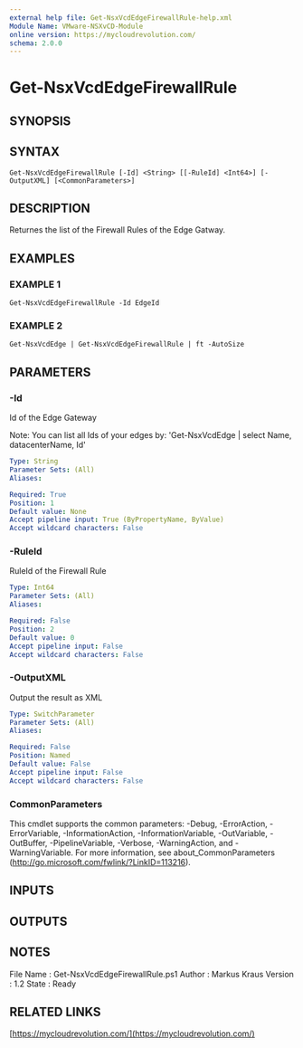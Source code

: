 ```yaml
---
external help file: Get-NsxVcdEdgeFirewallRule-help.xml
Module Name: VMware-NSXvCD-Module
online version: https://mycloudrevolution.com/
schema: 2.0.0
---
```


# Get-NsxVcdEdgeFirewallRule

## SYNOPSIS

## SYNTAX

```
Get-NsxVcdEdgeFirewallRule [-Id] <String> [[-RuleId] <Int64>] [-OutputXML] [<CommonParameters>]
```

## DESCRIPTION
Returnes the list of the Firewall Rules of the Edge Gatway.

## EXAMPLES

### EXAMPLE 1
```
Get-NsxVcdEdgeFirewallRule -Id EdgeId
```

### EXAMPLE 2
```
Get-NsxVcdEdge | Get-NsxVcdEdgeFirewallRule | ft -AutoSize
```

## PARAMETERS

### -Id
Id of the Edge Gateway

Note:
You can list all Ids of your edges by: 'Get-NsxVcdEdge | select Name, datacenterName, Id'

```yaml
Type: String
Parameter Sets: (All)
Aliases:

Required: True
Position: 1
Default value: None
Accept pipeline input: True (ByPropertyName, ByValue)
Accept wildcard characters: False
```

### -RuleId
RuleId of the Firewall Rule

```yaml
Type: Int64
Parameter Sets: (All)
Aliases:

Required: False
Position: 2
Default value: 0
Accept pipeline input: False
Accept wildcard characters: False
```

### -OutputXML
Output the result as XML

```yaml
Type: SwitchParameter
Parameter Sets: (All)
Aliases:

Required: False
Position: Named
Default value: False
Accept pipeline input: False
Accept wildcard characters: False
```

### CommonParameters
This cmdlet supports the common parameters: -Debug, -ErrorAction, -ErrorVariable, -InformationAction, -InformationVariable, -OutVariable, -OutBuffer, -PipelineVariable, -Verbose, -WarningAction, and -WarningVariable. For more information, see about_CommonParameters (http://go.microsoft.com/fwlink/?LinkID=113216).

## INPUTS

## OUTPUTS

## NOTES
File Name  : Get-NsxVcdEdgeFirewallRule.ps1
Author     : Markus Kraus
Version    : 1.2
State      : Ready

## RELATED LINKS

[https://mycloudrevolution.com/](https://mycloudrevolution.com/)

